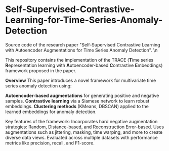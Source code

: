 # Self-Supervised-Contrastive-Learning-for-Time-Series-Anomaly-Detection
Source code of the research paper "Self-Supervised Contrastive Learning with Autoencoder Augmentations for Time Series Anomaly Detection". 
\n

This repository contains the implementation of the TRACE (**T**ime series
**R**epresentation learning with **A**utoencoder-based **C**ontrastive **E**mbeddings) framework proposed in the paper.

**Overview**
This paper introduces a novel framework for multivariate time series anomaly detection using:

**Autoencoder-based augmentations** for generating positive and negative samples.
**Contrastive learning** via a Siamese network to learn robust embeddings.
**Clustering methods** (KMeans, DBSCAN) applied to the learned embeddings for anomaly detection.

Key features of the framework:
Incorporates hard negative augmentation strategies: Random, Distance-based, and Reconstruction Error-based.
Uses augmentations such as jittering, masking, time warping, and more to create diverse data views.
Evaluated across multiple datasets with performance metrics like precision, recall, and F1-score.
